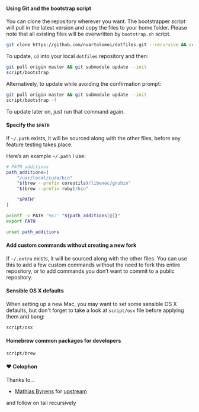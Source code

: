 #### Using Git and the bootstrap script

You can clone the repository wherever you want. The bootstrapper script will
pull in the latest version and copy the files to your home folder. Please note
that all existing files will be overwritten by `bootstrap.sh` script.

```bash
git clone https://github.com/nvartolomei/dotfiles.git --recursive && cd dotfiles && script/bootstrap
```

To update, `cd` into your local `dotfiles` repository and then:

```bash
git pull origin master && git submodule update --init
script/bootstrap
```

Alternatively, to update while avoiding the confirmation prompt:

```bash
git pull origin master && git submodule update --init
script/bootstrap -f
```

To update later on, just run that command again.

#### Specify the `$PATH`

If `~/.path` exists, it will be sourced along with the other files, before any feature testing takes place.

Here’s an example `~/.path` I use:

```bash
# PATH additions
path_additions=(
    "/usr/local/cuda/bin"
    "$(brew --prefix coreutils)/libexec/gnubin"
    "$(brew --prefix ruby)/bin"

    "$PATH"
)

printf -v PATH '%s:' "${path_additions[@]}"
export PATH

unset path_additions
```

#### Add custom commands without creating a new fork

If `~/.extra` exists, it will be sourced along with the other files.
You can use this to add a few custom commands without the need to fork this
entire repository, or to add commands you don’t want to commit to a public
repository.

#### Sensible OS X defaults

When setting up a new Mac, you may want to set some sensible OS X defaults,
but don't forget to take a look at `script/osx` file before applying them and bang:

```bash
script/osx
```

#### Homebrew common packages for developers

```bash
script/brew
```

#### ♥ Colophon

Thanks to…

* [Mathias Bynens](http://mathiasbynens.be/) for [upstream](https://github.com/mathiasbynens/dotfiles)

and follow on tail recursively
